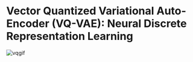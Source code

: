 # Vector Quantized Variational Auto-Encoder (VQ-VAE): Neural Discrete Representation Learning

![vqgif](IOQ_video.gif)

